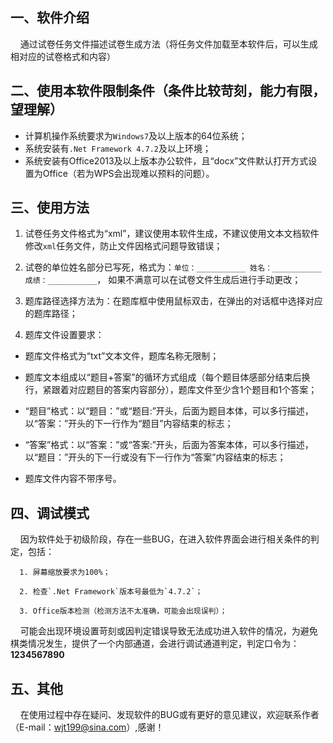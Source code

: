 ## 一、软件介绍

    通过试卷任务文件描述试卷生成方法（将任务文件加载至本软件后，可以生成相对应的试卷格式和内容）

## 二、使用本软件限制条件（条件比较苛刻，能力有限，望理解）

- 计算机操作系统要求为`Windows7`及以上版本的64位系统；
- 系统安装有`.Net Framework 4.7.2`及以上环境；
- 系统安装有Office2013及以上版本办公软件，且“docx”文件默认打开方式设置为Office（若为WPS会出现难以预料的问题）。

## 三、使用方法

1. 试卷任务文件格式为“xml”，建议使用本软件生成，不建议使用文本文档软件修改`xml`任务文件，防止文件因格式问题导致错误；
  
2. 试卷的单位姓名部分已写死，格式为：`单位：___________ 姓名：___________ 成绩：___________`， 如果不满意可以在试卷文件生成后进行手动更改；
  
3. 题库路径选择方法为：在题库框中使用鼠标双击，在弹出的对话框中选择对应的题库路径；
  
4. 题库文件设置要求：
  
  - 题库文件格式为“txt”文本文件，题库名称无限制；
    
  - 题库文本组成以“题目+答案”的循环方式组成（每个题目体感部分结束后换行，紧跟着对应题目的答案内容部分），题库文件至少含1个题目和1个答案；
    
  - “题目”格式：以“题目：”或“题目:”开头，后面为题目本体，可以多行描述，以“答案：”开头的下一行作为“题目”内容结束的标志；
    
  - “答案”格式：以“答案：”或“答案:”开头，后面为答案本体，可以多行描述，以“题目：”开头的下一行或没有下一行作为“答案”内容结束的标志；
    
  - 题库文件内容不带序号。
    

## 四、调试模式

    因为软件处于初级阶段，存在一些BUG，在进入软件界面会进行相关条件的判定，包括：

```
  1. 屏幕缩放要求为100%；

  2. 检查`.Net Framework`版本号最低为`4.7.2`；

  3. Office版本检测（检测方法不太准确，可能会出现误判）；
```

    可能会出现环境设置苛刻或因判定错误导致无法成功进入软件的情况，为避免棋类情况发生，提供了一个内部通道，会进行调试通道判定，判定口令为：**1234567890**

## 五、其他

    在使用过程中存在疑问、发现软件的BUG或有更好的意见建议，欢迎联系作者（E-mail：wjt199@sina.com）,感谢！
